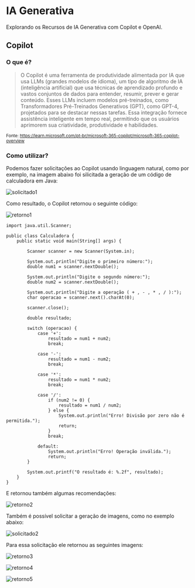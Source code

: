 # IA Generativa
Explorando os Recursos de IA Generativa com Copilot e OpenAI.

## Copilot
### O que é?
>O Copilot é uma ferramenta de produtividade alimentada por IA que usa LLMs (grandes modelos de idioma), um tipo de algoritmo de IA (inteligência artificial) que usa técnicas de aprendizado profundo e vastos conjuntos de dados para entender, resumir, prever e gerar conteúdo. Esses LLMs incluem modelos pré-treinados, como Transformadores Pré-Treinados Generativos (GPT), como GPT-4, projetados para se destacar nessas tarefas. Essa integração fornece assistência inteligente em tempo real, permitindo que os usuários aprimorem sua criatividade, produtividade e habilidades.

<sub>Fonte: <https://learn.microsoft.com/pt-br/microsoft-365-copilot/microsoft-365-copilot-overview></sub>

### Como utilizar?
Podemos fazer solicitações ao Copilot usando linguagem natural, como por exemplo, na imagem abaixo foi silicitada a geração de um código de calculadora em Java:

![solicitado1](https://github.com/Hisly-A/DIO_IA_Generativa/blob/main/inputs/inputcopilot%2001.PNG)

Como resultado, o Copilot retornou o seguinte código:

![retorno1](https://github.com/Hisly-A/DIO_IA_Generativa/blob/main/outputs/outputcopilot%2001.PNG)

```
import java.util.Scanner;

public class Calculadora {
    public static void main(String[] args) {

        Scanner scanner = new Scanner(System.in);

        System.out.println("Digite o primeiro número:");
        double num1 = scanner.nextDouble();

        System.out.println("Digite o segundo número:");
        double num2 = scanner.nextDouble();

        System.out.println("Digite a operação ( + , - , * , / ):");
        char operacao = scanner.next().charAt(0);

        scanner.close();
        
        double resultado;

        switch (operacao) {
            case '+':
                resultado = num1 + num2;
                break;

            case '-':
                resultado = num1 - num2;
                break;

            case '*':
                resultado = num1 * num2;
                break;

            case '/':
                if (num2 != 0) {
                    resultado = num1 / num2;
                } else {
                    System.out.println("Erro! Divisão por zero não é permitida.");
                    return;
                }
                break;

            default:
                System.out.println("Erro! Operação inválida.");
                return;
        }

        System.out.printf("O resultado é: %.2f", resultado);
    }
}
```
E retornou também algumas recomendações:

![retorno2](https://github.com/Hisly-A/DIO_IA_Generativa/blob/main/outputs/outputcopilot%2002.PNG)

Também é possível solicitar a geração de imagens, como no exemplo abaixo:

![solicitado2](https://github.com/Hisly-A/DIO_IA_Generativa/blob/main/inputs/inputcopilot%2002.PNG)

Para essa solicitação ele retornou as seguintes imagens:

![retorno3](https://github.com/Hisly-A/DIO_IA_Generativa/blob/main/outputs/outputcopilot%2003.PNG)

![retorno4](https://github.com/Hisly-A/DIO_IA_Generativa/blob/main/outputs/outputcopilot%2004.jpg)

![retorno5](https://github.com/Hisly-A/DIO_IA_Generativa/blob/main/outputs/outputcopilot%2005.jpg)
